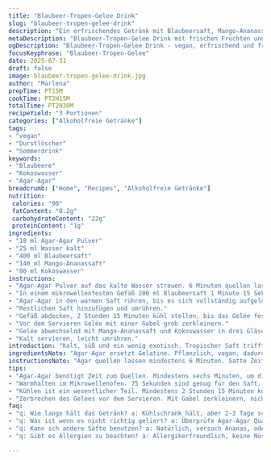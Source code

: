 ```yaml
---
title: "Blaubeer-Tropen-Gelee Drink"
slug: "blaubeer-tropen-gelee-drink"
description: "Ein erfrischendes Getränk mit Blaubeersaft, Mango-Ananassaft und Agar-Agar-Gelatine. Gelatine wird durch Agar-Agar ersetzt, dazu Kokoswasser für Frische. Weniger Saft, mehr Kokoswasser. Die Gelatine quillt 6 Minuten. Saft erwärmen 1 Minute 15 Sekunden. Gelierzeit 2 Stunden 15 Minuten. Am Ende Gelée mit Gabel zerbrechen, Schichtweise in Gläsern mit Saft und Kokoswasser verteilen. Ohne Nüsse, Laktose, Gluten, Eier und Milchprodukte. Vegan durch Agar-Agar. Luftig, fruchtig, mit exotischem Twist und leichter Kokosnote."
metaDescription: "Blaubeer-Tropen-Gelee Drink mit frischen Früchten und Kokoswasser – ein erfrischendes, veganes Getränk für heisse Tage."
ogDescription: "Blaubeer-Tropen-Gelee Drink - vegan, erfrischend und fruchtig. Ideal für den Sommer und einfach zuzubereiten."
focusKeyphrase: "Blaubeer-Tropen-Gelee"
date: 2025-07-31
draft: false
image: blaubeer-tropen-gelee-drink.jpg
author: "Marlena"
prepTime: PT15M
cookTime: PT2H15M
totalTime: PT2H30M
recipeYield: "3 Portionen"
categories: ["Alkoholfreie Getränke"]
tags:
- "vegan"
- "Durstlöscher"
- "Sommerdrink"
keywords:
- "Blaubeere"
- "Kokoswasser"
- "Agar-Agar"
breadcrumb: ["Home", "Recipes", "Alkoholfreie Getränke"]
nutrition: 
 calories: "90"
 fatContent: "0.2g"
 carbohydrateContent: "22g"
 proteinContent: "1g"
ingredients:
- "18 ml Agar-Agar Pulver"
- "25 ml Wasser kalt"
- "400 ml Blaubeersaft"
- "140 ml Mango-Ananassaft"
- "80 ml Kokoswasser"
instructions:
- "Agar-Agar Pulver auf das kalte Wasser streuen. 6 Minuten quellen lassen."
- "In einem mikrowellenfesten Gefäß 200 ml Blaubeersaft 1 Minute 15 Sekunden erhitzen."
- "Agar-Agar in den warmen Saft rühren, bis es sich vollständig aufgelöst hat."
- "Restlichen Saft hinzufügen und umrühren."
- "Gefäß abdecken, 2 Stunden 15 Minuten kühl stellen, bis das Gelée fest ist."
- "Vor dem Servieren Gelée mit einer Gabel grob zerkleinern."
- "Gelée abwechselnd mit Mango-Ananassaft und Kokoswasser in drei Gläser schichten."
- "Kalt servieren, leicht umrühren."
introduction: "Kalt, süß und ein wenig exotisch. Tropischer Saft trifft Blaubeere in einer neuen Form. Gelée, zerfasert, mit Kokoswasser und Mango-Ananas-Saft gemischt. Nicht zu süß, nicht zu pampig. Einfach anders. Kein Zuckerzusatz, nur Frucht und Agar-Agar für die Struktur. Schnell gemacht, braucht aber Geduld zum Kühlen. Für die, die Fruchtgelee im Getränk mögen. Ideal als alkoholfrei, vegan, bunt. Frisch, kühl, leicht. Das Spiel mit Fruchtsäften, Auflösen, Kühlen. Immer noch etwas zu tun, bevor es trinkbereit wird. Kein Mixer. Nur gabeln und schichten. Zwischendurch probieren."
ingredientsNote: "Agar-Agar ersetzt Gelatine. Pflanzlich, vegan, dadurch festiger. Wichtig: Agar benötigt länger zum Quellen. Wasser für Quellung ist kühl. Blaubeersaft reduziert, damit Kokoswasser reinpasst – gibt frische und leichte Note. Mango-Ananassaft hart mit wenig Süße, bringt Tropenreinheit. Kokoswasser ergänzt um Mineralstoffe, macht leicht. Mengen verändert, um süße Balance zu finden und Gelierkraft anzupassen. Keine Nüsse, Milch, Gluten, Eier. Allergikerfreundlich. Gelée muss stark genug sein, nicht matschig. Warmes Auflösen ist wichtiger Prozess. Nicht zu heiß, sonst Duft fliegt. Beim Umrühren langsam. Schichten später – Optik und Geschmack verbinden."
instructionsNote: "Agar quellen lassen mindestens 6 Minuten. Satte Zeit, nicht schlagen. Saft erwärmen 75 Sekunden, nicht kochen. Danach Agar unterrühren bis nix körnig bleibt. Restlichen Saft erst nach Lösen dazu, hilft Konsistenz. Abdecken beim Kühlen, Gerüche aus dem Kühlschrank stören sonst. Mindestens 2 Stunden 15 Minuten kühlen, lieber mehr. Zum Servieren Gelée mit Gabel zerbrechen, Stücke klein aber noch klar. Keine Mischung in Püree verwandeln. Schichten: Gelée, Mango-Ananassaft und Kokoswasser abwechselnd in Gläser. Nicht zu viel rühren, sonst wird Saft trüb. Kalt servieren, mit Löffel oder Strohhalm. Keine Eile, Cool-Down ist wichtig. Wer mag, Eiswürfel dazu. Schnell, einfach, trotzdem besonders."
tips:
- "Agar-Agar benötigt Zeit zum Quellen. Mindestens sechs Minuten, um die richtige Konsistenz zu erreichen. Kaltes Wasser ist wichtig. Es ist wichtig, Geduld zu haben. Auch wenn es schnell geht, braucht das Quellwasser kühle Temperaturen. Schmeiß nicht gleich alles zusammen. Zeit ist der Schlüssel."
- "Warmhalten im Mikrowellenofen. 75 Sekunden sind genug für den Saft. Nicht überhitzen, sonst verfliegt der Duft. Rühre Agar-Agar langsam ein, bis es komplett verschwunden ist. Restlichen Saft dazugeben, sorgt für eine bessere Textur. Das gleichmäßige Mischen ist wichtig, keine Körnchen bleiben."
- "Kühlen ist ein wesentlicher Teil. Mindestens 2 Stunden 15 Minuten kühlen. Besser länger, wasfrisch, angenehm. Gerüche im Kühlschrank können stören, daher abdecken. Der Geschmack soll erhalten bleiben. Sorgfältig schichten, abwechselnd Gelée, Mangosaft, Kokoswasser. Optisch schön."
- "Zerbrechen des Gelees vor dem Servieren. Mit Gabel zerkleinern, nicht pürieren. Stücke müssen sichtbar bleiben. Löffel oder Strohhalm sind nützlich beim Trinken. Kaltes Servieren bringt die Aromen zur Geltung. Eiswürfel können für zusätzliche Frische sorgen, aber nicht zu viele. Balance finden."
faq:
- "q: Wie lange hält das Getränk? a: Kühlschrank hält, aber 2-3 Tage schätze ich. Frische ist besser, Geschmack kann sich ändern. Immer abgedeckt lagern. Nicht zu lange stehenlassen. Schaut nach dem Gelee. Wenn es zu weich wird, dann besser nicht."
- "q: Was ist wenn es nicht richtig geliert? a: Überprüfe Agar-Agar Qualität. Oder zu wenig Wasser benutzt. Zu heißer Saft kann ebenfalls stören. Experimentiere mit den Zeiten. Falls alles scheitert, mach einfach Schaum daraus. Trinken bleibt möglich."
- "q: Kann ich andere Säfte benutzen? a: Natürlich, versuch Ananas, oder Aprikose. Früchte bringen unterschiedliche Geschmackserlebnisse. Aber beachte die Menge. Achte drauf, nicht zu süß zu machen. Balance bleibt wichtig, süß und sauer gut kombinieren."
- "q: Gibt es Allergien zu beachten? a: Allergikerfreundlich, keine Nüsse, Milch, Gluten oder Eier. Prüfe die Säfte immer. Veränderung der Getränke, kann allergische Reaktionen auslösen. Immer sicherstellen, dass alles passt. Etiketten lesen, besonders bei Fruchtsäften."

---
```

